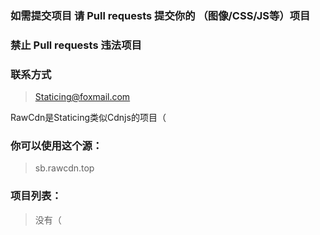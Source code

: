 ### 如需提交项目 请 Pull requests 提交你的 （图像/CSS/JS等）项目
### 禁止 Pull requests 违法项目

### 联系方式
> Staticing@foxmail.com

RawCdn是Staticing类似Cdnjs的项目（
### 你可以使用这个源：
> sb.rawcdn.top 

### 项目列表：
> 没有（
